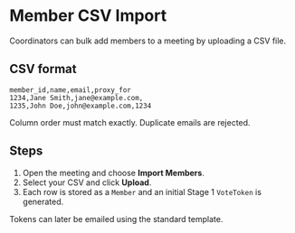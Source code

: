 # Member CSV Import

Coordinators can bulk add members to a meeting by uploading a CSV file.

## CSV format

```
member_id,name,email,proxy_for
1234,Jane Smith,jane@example.com,
1235,John Doe,john@example.com,1234
```

Column order must match exactly. Duplicate emails are rejected.

## Steps

1. Open the meeting and choose **Import Members**.
2. Select your CSV and click **Upload**.
3. Each row is stored as a `Member` and an initial Stage 1 `VoteToken` is generated.

Tokens can later be emailed using the standard template.
